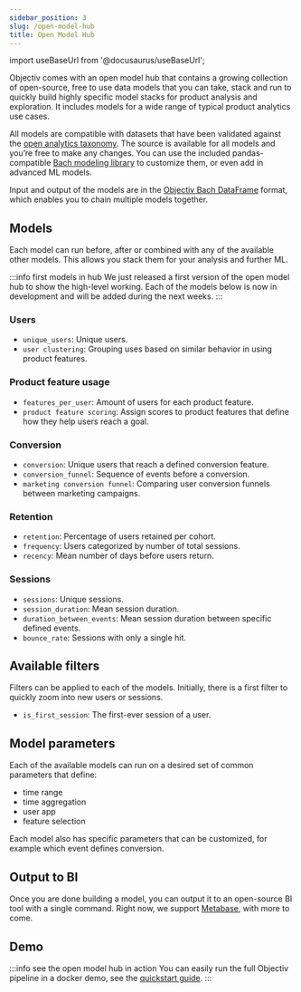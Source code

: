 ```yaml
---
sidebar_position: 3
slug: /open-model-hub
title: Open Model Hub
---
```


import useBaseUrl from '@docusaurus/useBaseUrl';

Objectiv comes with an open model hub that contains a growing collection of open-source, free to use data models that you can take, stack and run to quickly build highly specific model stacks for product analysis and exploration. It includes models for a wide range of typical product analytics use cases.

All models are compatible with datasets that have been validated against the [open analytics taxonomy](/taxonomy/introduction.md). The source is available for all models and you’re free to make any changes. You can use the included pandas-compatible [Bach modeling library](/modeling/intro.mdx) to customize them, or even add in advanced ML models.

Input and output of the models are in the [Objectiv Bach DataFrame](/modeling/dataframe/bach.DataFrame.mdx) format, which enables you to chain multiple models together.

## Models
Each model can run before, after or combined with any of the available other models. This allows you stack them for your analysis and further ML.

:::info first models in hub
We just released a first version of the open model hub to show the high-level working. Each of the models below is now in development and will be added during the next weeks.
:::

### Users
* `unique_users`: Unique users.
* `user clustering`: Grouping uses based on similar behavior in using product features.

### Product feature usage
* `features_per_user`: Amount of users for each product feature.
* `product feature scoring`: Assign scores to product features that define how they help users reach a goal.

### Conversion
* `conversion`: Unique users that reach a defined conversion feature.
* `conversion_funnel`: Sequence of events before a conversion.
* `marketing conversion funnel`: Comparing user conversion funnels between marketing campaigns. 

### Retention
* `retention`: Percentage of users retained per cohort.
* `frequency`: Users categorized by number of total sessions.
* `recency`: Mean number of days before users return.

### Sessions
* `sessions`: Unique sessions.
* `session_duration`: Mean session duration.
* `duration_between_events`: Mean session duration between specific defined events.
* `bounce_rate`: Sessions with only a single hit.

## Available filters
Filters can be applied to each of the models. Initially, there is a first filter to quickly zoom into new users or sessions.
* `is_first_session`: The first-ever session of a user.

## Model parameters
Each of the available models can run on a desired set of common parameters that define:
* time range
* time aggregation
* user app
* feature selection

Each model also has specific parameters that can be customized, for example which event defines conversion.

## Output to BI
Once you are done building a model, you can output it to an open-source BI tool with a single command. Right now, we support [Metabase](https://www.metabase.com/), with more to come. 

## Demo
:::info see the open model hub in action
You can easily run the full Objectiv pipeline in a docker demo, see the [quickstart guide](./quickstart-guide.md).
:::